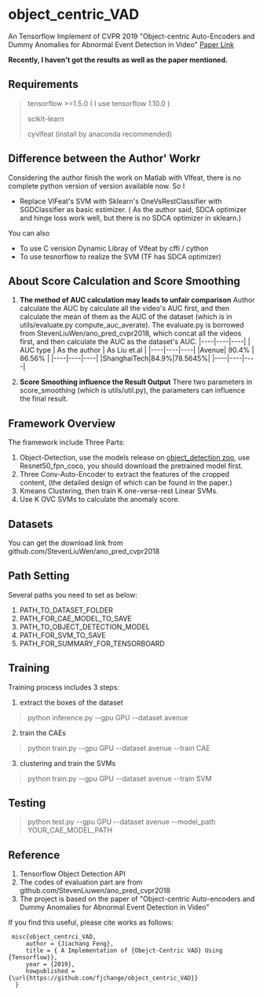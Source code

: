 # object_centric_VAD
An Tensorflow Implement of CVPR 2019 "Object-centric Auto-Encoders and Dummy Anomalies for Abnormal Event Detection in Video"
[Paper Link](http://openaccess.thecvf.com/content_CVPR_2019/papers/Ionescu_Object-Centric_Auto-Encoders_and_Dummy_Anomalies_for_Abnormal_Event_Detection_in_CVPR_2019_paper.pdf)

__Recently, I haven't got the results as well as the paper mentioned.__

## Requirements
> tensorflow >=1.5.0 ( I use tensorflow 1.10.0 )
>
> scikit-learn
>
> cyvlfeat (install by anaconda recommended)


## Difference between the Author' Workr 
Considering the author finish the work on Matlab with Vlfeat, there is no complete python version of version available now.
So I
- Replace VlFeat's SVM with Sklearn's  OneVsRestClassifier with SGDClassifier as basic estimizer. ( As the author said, SDCA optimizer and hinge loss work well, but there is no SDCA optimizer in sklearn.)

You can also 
- To use C verision Dynamic Libray of Vlfeat by cffi / cython
- To use tesnorflow to realize the SVM (TF has SDCA optimizer)

## About Score Calculation and Score Smoothing
1. __The method of AUC calculation may leads to unfair comparison__
Author calculate the AUC by calculate all the video's AUC first, and then calculate the mean of them as the AUC of the dataset (which is in utils/evaluate.py compute_auc_averate). The evaluate.py is borrowed from StevenLiuWen/ano_pred_cvpr2018, which concat all the videos first, and then calculate the AUC as the dataset's AUC.
|----|----|----|
| AUC type | As the author | As Liu et.al |
|----|----|----|
|Avenue| 90.4% | 86.56% |
|----|----|----|
|ShanghaiTech|84.9%|78.5645%|
|----|----|----|

2. __Score Smoothing influence the Result Output__
There two parameters in score_smoothing (which is utils/util.py), the parameters can influence the final result.

## Framework Overview
The framework include Three Parts:
 1. Object-Detection, use the models release on [object_detection zoo](https://github.com/tensorflow/models/blob/master/research/object_detection/g3doc/detection_model_zoo.md), use Resnet50_fpn_coco, you should download the pretrained model first. 
 2. Three Conv-Auto-Encoder to extract the features of the cropped content, (the detailed design of which can be found in the paper.)
 3. Kmeans Clustering, then train K one-verse-rest Linear SVMs.
 4. Use K OVC SVMs to calculate the anomaly score.
 
 ## Datasets
 You can get the download link from github.com/StevenLiuWen/ano_pred_cvpr2018
 
 ## Path Setting
 Several paths you need to set as below:
 1. PATH_TO_DATASET_FOLDER
 2. PATH_FOR_CAE_MODEL_TO_SAVE
 3. PATH_TO_OBJECT_DETECTION_MODEL
 4. PATH_FOR_SVM_TO_SAVE
 5. PATH_FOR_SUMMARY_FOR_TENSORBOARD
 
 ## Training
 Training process includes 3 steps:
 1. extract the boxes of the dataset
 > python inference.py --gpu GPU --dataset avenue 
 2. train the CAEs
 > python train.py --gpu GPU --dataset avenue --train CAE
 3. clustering and train the SVMs
  > python train.py --gpu GPU --dataset avenue --train SVM

 ## Testing
 > python test.py --gpu GPU --dataset avenue --model_path YOUR_CAE_MODEL_PATH
 
 ## Reference
 1. Tensorflow Object Detection API
 2. The codes of evaluation part are from github.com/StevenLiuwen/ano_pred_cvpr2018
 3. The project is based on the paper of "Object-centric Auto-encoders and Dummy Anomalies for Abnormal Event Detection in Video"
 
 If you find this useful, please cite works as follows:
```
 misc{object_centrci_VAD,
     author = {Jiachang Feng},
     title = { A Implementation of {Obejct-Centric VAD} Using {Tensorflow}},
     year = {2019},
     howpublished = {\url{https://github.com/fjchange/object_centric_VAD}}
  }
```
